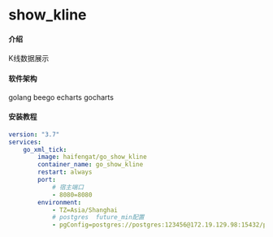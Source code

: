 # show_kline

#### 介绍
K线数据展示

#### 软件架构
golang beego echarts gocharts


#### 安装教程
```yaml
version: "3.7"
services:
    go_xml_tick:
        image: haifengat/go_show_kline
        container_name: go_show_kline
        restart: always
        port: 
            # 宿主端口
            - 8080=8080
        environment:
            - TZ=Asia/Shanghai
            # postgres  future_min配置
            - pgConfig=postgres://postgres:123456@172.19.129.98:15432/postgres?sslmode=disable
```
